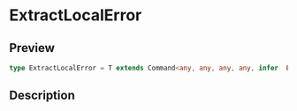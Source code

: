 
      
# ExtractLocalError

<div class="api-docs__section" data-reactroot="">

## Preview

</div><div class="api-docs__preview type single" data-reactroot="">

```ts
type ExtractLocalError = T extends Command<any, any, any, any, infer  E, any, any, any, any, any> ? E : never;
```

</div><div class="api-docs__section" data-reactroot="">

## Description

</div><div class="api-docs__description" data-reactroot=""><span class="api-docs__do-not-parse">



</span></div>